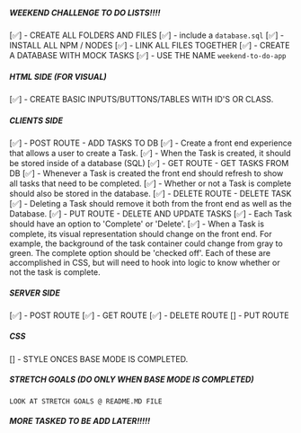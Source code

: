 ##### WEEKEND CHALLENGE TO DO LISTS!!!!

[✅] - CREATE ALL FOLDERS AND FILES
    [✅] - include a `database.sql`
[✅] - INSTALL ALL NPM / NODES 
[✅] - LINK ALL FILES TOGETHER
[✅] - CREATE A DATABASE WITH MOCK TASKS
    [✅] - USE THE NAME `weekend-to-do-app`

##### HTML SIDE (FOR VISUAL)

[✅] - CREATE BASIC INPUTS/BUTTONS/TABLES WITH ID'S OR CLASS.

##### CLIENTS SIDE

[✅] - POST ROUTE - ADD TASKS TO DB
    [✅] - Create a front end experience that allows a user to create a Task. 
    [✅] - When the Task is created, it should be stored inside of a database (SQL)
[✅] - GET ROUTE - GET TASKS FROM DB
    [✅] - Whenever a Task is created the front end should refresh to show all tasks that need to be completed.
    [✅] - Whether or not a Task is complete should also be stored in the database.
[✅] - DELETE ROUTE - DELETE TASK
    [✅] - Deleting a Task should remove it both from the front end as well as the Database.
[✅] - PUT ROUTE - DELETE AND UPDATE TASKS
    [✅] - Each Task should have an option to 'Complete' or 'Delete'.
    [✅] - When a Task is complete, its visual representation should change on the front end. For example, the background of the task container could change from gray to green. The complete option should be  'checked off'. Each of these are accomplished in CSS, but will need to hook into logic to know whether or not the task is complete.

##### SERVER SIDE 

[✅] - POST ROUTE
[✅] - GET ROUTE
[✅] - DELETE ROUTE
[] - PUT ROUTE

##### CSS

[] - STYLE ONCES BASE MODE IS COMPLETED. 

##### STRETCH GOALS (DO ONLY WHEN BASE MODE IS COMPLETED)
    LOOK AT STRETCH GOALS @ README.MD FILE

##### MORE TASKED TO BE ADD LATER!!!!!